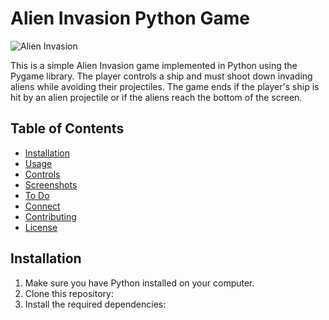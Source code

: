 # Alien Invasion Python Game

![Alien Invasion](alien_invasion_screenshot.png)


This is a simple Alien Invasion game implemented in Python using the Pygame library. The player controls a ship and must shoot down invading aliens while avoiding their projectiles. The game ends if the player's ship is hit by an alien projectile or if the aliens reach the bottom of the screen.


## Table of Contents

- [Installation](#installation)
- [Usage](#usage)
- [Controls](#controls)
- [Screenshots](#screenshots)
- [To Do](#to-do)
- [Connect](#connect)
- [Contributing](#contributing)
- [License](#license)

## Installation

1. Make sure you have Python installed on your computer.
2. Clone this repository: 
3. Install the required dependencies:

